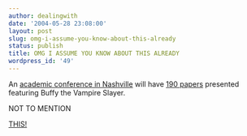 ```yaml
---
author: dealingwith
date: '2004-05-28 23:08:00'
layout: post
slug: omg-i-assume-you-know-about-this-already
status: publish
title: OMG I ASSUME YOU KNOW ABOUT THIS ALREADY
wordpress_id: '49'
---
```


An [academic conference in Nashville][1] will have [190 papers][2] presented
featuring Buffy the Vampire Slayer.

NOT TO MENTION

[THIS!][3]

   [1]: http://www.tennessean.com/local/archives/04/05/51835272.shtml?Element_ID=51835272

   [2]: http://www.tennessean.com/local/archives/04/05/51835273.shtml?Element_ID=51835273

   [3]: http://www.amazon.com/exec/obidos/ASIN/B0001XAMWW/ref%3Dnosim/largeheartedb-20/103-4001206-5984634

